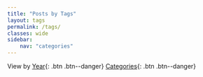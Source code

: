 ```yaml
---
title: "Posts by Tags"
layout: tags
permalink: /tags/
classes: wide
sidebar:
    nav: "categories"
---
```

View by
[Year](/all){: .btn .btn--danger}
[Categories](/categories/){: .btn .btn--danger}